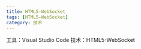 ```yaml
---
title: HTML5-WebSocket
tags: [HTML5-WebSocket]
category: 技术
---
```

工具：Visual Studio Code
技术：HTML5-WebSocket